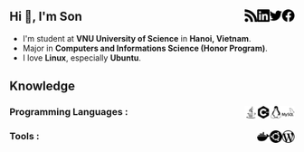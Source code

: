 ## Hi 👋, I'm Son [<img width="22px" alt="Facebook" align="right" src="./assets/facebook.svg"/>][facebook] [<img width="22px" alt="Twitter" align="right" src="./assets/twitter.svg"/>][twitter] [<img width="22px" alt="LinkedIn" align="right" src="./assets/linkedin.svg"/>][linkedin] [<img width="22px" alt="WordPress" align="right" src="./assets/rss.svg"/>][rss]

 - I'm student at **VNU University of Science** in **Hanoi, Vietnam**.
 - Major in **Computers and Informations Science (Honor Program)**.
 - I love **Linux**, especially **Ubuntu**.

## Knowledge   

### Programming Languages : [<img width="22px" alt="MySQL" align="right" src="./assets/mysql.svg"/>][none] [<img width="22px" alt="Linux" align="right" src="./assets/linux.svg"/>][none] [<img width="22px" alt="CPP" align="right" src="./assets/cplusplus.svg"/>][none] [<img width="22px" alt="Java" align="right" src="./assets/java.svg"/>][none]

### Tools : [<img width="22px" alt="WordPress" align="right" src="./assets/wordpress.svg"/>][none] [<img width="22px" alt="Ubuntu" align="right" src="./assets/ubuntu.svg"/>][none] [<img width="22px" alt="Docker" align="right" src="./assets/docker.svg"/>][none]

[facebook]:https://www.facebook.com/vosxvo
[twitter]:https://twitter.com/vosxvo
[linkedin]:https://www.linkedin.com/in/vosxvo
[rss]:https://vosxvo.com
[none]:#

<!--
**vosxvo/vosxvo** is a ✨ _special_ ✨ repository because its `README.md` (this file) appears on your GitHub profile.

Here are some ideas to get you started:

- 🔭 I’m currently working on ...
- 🌱 I’m currently learning ...
- 👯 I’m looking to collaborate on ...
- 🤔 I’m looking for help with ...
- 💬 Ask me about ...
- 📫 How to reach me: ...
- 😄 Pronouns: ...
- ⚡ Fun fact: ...
-->
